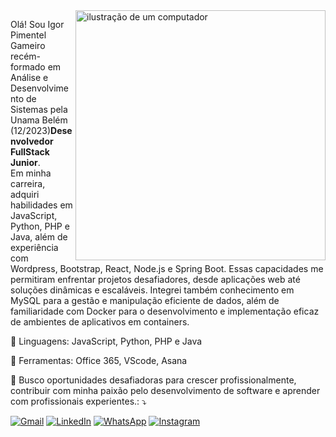 <img src="https://raw.githubusercontent.com/MicaelliMedeiros/micaellimedeiros/master/image/computer-illustration.png" alt="ilustração de um computador" min-width="400px" max-width="400px" width="400px" align="right">

<p align="left"> 
 Olá! Sou Igor Pimentel Gameiro recém-formado em Análise e Desenvolvimento de Sistemas pela Unama Belém (12/2023)<strong>Desenvolvedor FullStack Junior</strong>.<br>
Em minha carreira, adquiri habilidades em JavaScript, Python, PHP e Java, além de experiência com Wordpress, Bootstrap, React, Node.js e Spring Boot. Essas capacidades me permitiram enfrentar projetos desafiadores, desde aplicações web até soluções dinâmicas e escaláveis. Integrei também conhecimento em MySQL para a gestão e manipulação eficiente de dados, além de familiaridade com Docker para o desenvolvimento e implementação eficaz de ambientes de aplicativos em containers.
</p>

<p align="left">
  🦄 Linguagens: JavaScript, Python, PHP e Java
</p>

<p align="left">
  💼 Ferramentas: Office 365, VScode, Asana
</p>

<p align="left">
  💌 Busco oportunidades desafiadoras para crescer profissionalmente, contribuir com minha paixão pelo desenvolvimento de software e aprender com profissionais experientes.: ⤵️
</p>

<p align="left">
  <a href="#" title="Gmail">
  <img src="https://img.shields.io/badge/-Gmail-FF0000?style=flat-square&labelColor=FF0000&logo=gmail&logoColor=white&link=contato.igor.pimentel@gmail.com" alt="Gmail"/></a>
  <a href="#" title="LinkedIn">
  <img src="https://img.shields.io/badge/-Linkedin-0e76a8?style=flat-square&logo=Linkedin&logoColor=white&link=www.linkedin.com/in/igorpimentelgameiro" alt="LinkedIn"/></a>
  <a href="#" title="WhatsApp">
  <img src="https://img.shields.io/badge/-WhatsApp-25d366?style=flat-square&labelColor=25d366&logo=whatsapp&logoColor=white&link=https://api.whatsapp.com/send?phone=5591998172671" alt="WhatsApp"/></a>
  <a href="#" title="Instagram">
  <img src="https://img.shields.io/badge/-Instagram-DF0174?style=flat-square&labelColor=DF0174&logo=instagram&logoColor=white&link=https://www.instagram.com/_igorpimentel/" alt="Instagram"/></a>
</p>
